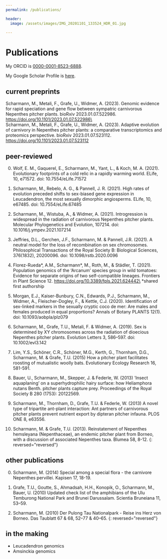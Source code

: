 ```yaml
---
permalink: /publications/

header:
  image: /assets/images/IMG_20201101_133524_HDR_01.jpg

---
```


# Publications

My ORCID is [0000-0001-8523-6888](https://orcid.org/0000-0001-8523-6888).

My Google Scholar Profile is [here](https://scholar.google.com/citations?user=54kSTFkAAAAJ&hl=en).

## current preprints

Scharmann, M., Metali, F., Grafe, U., Widmer, A. (2023). Genomic evidence for rapid speciation and gene flow between sympatric carnivorous Nepenthes pitcher plants. bioRxiv 2023.01.07.522986. https://doi.org/10.1101/2023.01.07.522986\
\
Scharmann, M., Metali, F., Grafe, U., Widmer, A. (2023). Adaptive evolution of carnivory in Nepenthes pitcher plants: a comparative transcriptomics and proteomics perspective. bioRxiv 2023.01.07.523112. https://doi.org/10.1101/2023.01.07.523112


## peer-reviewed

0. Wolf, E. M., Gaquerel, E., Scharmann, M., Yant, L., & Koch, M. A. (2021). Evolutionary footprints of a cold relic in a rapidly warming world. ELife, 10, e71572. doi: 10.7554/eLife.71572

0. Scharmann, M., Rebelo, A. G., & Pannell, J. R. (2021). High rates of evolution preceded shifts to sex-biased gene expression in Leucadendron, the most sexually dimorphic angiosperms. ELife, 10, e67485. doi: 10.7554/eLife.67485

0. Scharmann, M., Wistuba, A., & Widmer, A. (2021). Introgression is widespread in the radiation of carnivorous Nepenthes pitcher plants. Molecular Phylogenetics and Evolution, 107214. doi: 10.1016/j.ympev.2021.107214

0. Jeffries, D.L., Gerchen, J.F., Scharmann, M. & Pannell, J.R. (2021). A neutral model for the loss of recombination on sex chromosomes. Philosophical Transactions of the Royal Society B: Biological Sciences, 376(1832), 20200096. doi: 10.1098/rstb.2020.0096

0. Florez-Rueda*, A.M., Scharmann*, M., Roth, M., & Städler, T. (2021). Population genomics of the ‘Arcanum’ species group in wild tomatoes: Evidence for separate origins of two self-compatible lineages. Frontiers in Plant Science 12. https://doi.org/10.3389/fpls.2021.624442\
	*shared first authorship

0. Morgan, E.J., Kaiser-Bunbury, C.N., Edwards, P.J., Scharmann, M., Widmer, A., Fleischer-Dogley, F., & Kettle, C.J. (2020). Identification of sex-linked markers in the sexually cryptic coco de mer: Are males and females produced in equal proportions? Annals of Botany PLANTS 12(1). doi: 10.1093/aobpla/plz079

0. Scharmann, M., Grafe, T.U., Metali, F. & Widmer, A. (2019). Sex is determined by XY chromosomes across the radiation of dioecious Nepenthes pitcher plants. Evolution Letters 3, 586–597. doi: 10.1002/evl3.142

0. Lim, Y.S., Schöner, C.R., Schöner, M.G., Kerth, G., Thornham, D.G., Scharmann, M. & Grafe, T.U. (2015) How a pitcher plant facilitates roosting of mutualistic woolly bats. Evolutionary Ecology Research 16, 581-591.

0. Bauer, U., Scharmann, M., Skepper, J. & Federle, W. (2013) ’Insect aquaplaning’ on a superhydrophilic hairy surface: how Heliamphora nutans Benth. pitcher plants capture prey. Proceedings of the Royal Society B 280 (1753): 20122569.

0. Scharmann, M., Thornham, D., Grafe, T.U. & Federle, W. (2013) A novel type of tripartite ant-plant interaction: Ant partners of carnivorous pitcher plants prevent nutrient export by dipteran pitcher infauna. PLOS ONE 8, e63556.

0. Scharmann, M. & Grafe, T.U. (2013). Reinstatement of Nepenthes hemsleyana (Nepenthaceae), an endemic pitcher plant from Borneo, with a discussion of associated Nepenthes taxa. Blumea 58, 8-12.
{: reversed="reversed"}


## other publications
0. Scharmann, M. (2014) Special among a special flora - the carnivore Nepenthes pervillei. Kapisen 17, 18-19.

0. Grafe, T.U., Goutte, S., Ahmadsah, H.H., Konopik, O., Scharmann, M., Bauer, U. (2010) Updated check list of the amphibians of the Ulu Temburong National Park and Brunei Darussalam. Scientia Bruneiana 11, 53–59.

0. Scharmann, M. (2010) Der Pulong Tau Nationalpark - Reise ins Herz von Borneo. Das Taublatt 67 & 68, 52–77 & 40–65.
{: reversed="reversed"}

## in the making
- Leucadendron genomics
- Amsinckia genomics

